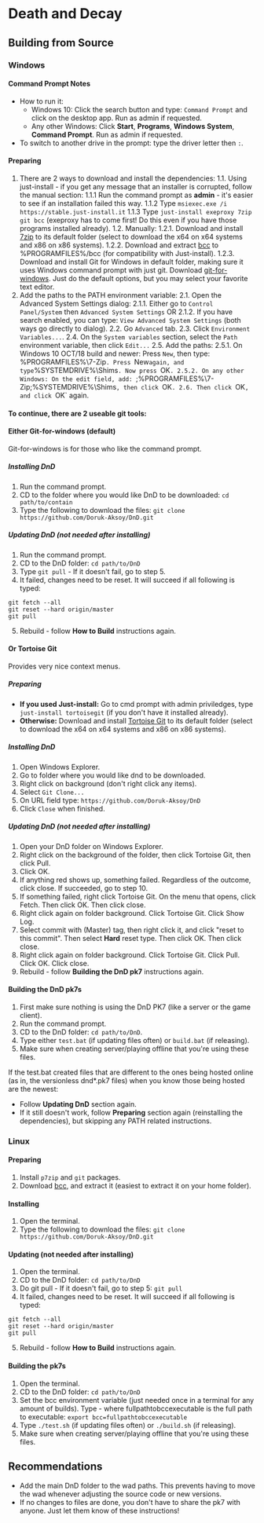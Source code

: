 # Death and Decay
## Building from Source
### Windows
#### Command Prompt Notes
* How to run it:
  * Windows 10: Click the search button and type: `Command Prompt` and click on the desktop app. Run as admin if requested.
  * Any other Windows: Click **Start**, **Programs**, **Windows System**, **Command Prompt**. Run as admin if requested.
* To switch to another drive in the prompt: type the driver letter then `:`.

#### Preparing

1. There are 2 ways to download and install the dependencies:
   1.1. Using just-install - if you get any message that an installer is corrupted, follow the manual section:
        1.1.1 Run the command prompt as **admin** - it's easier to see if an installation failed this way.
        1.1.2 Type `msiexec.exe /i https://stable.just-install.it`
        1.1.3 Type `just-install exeproxy 7zip git bcc` (exeproxy has to come first! Do this even if you have those programs installed already).
   1.2. Manually:
        1.2.1. Download and install [7zip](https://www.7-zip.org/download.html) to its default folder (select to download the x64 on x64 systems and x86 on x86 systems).
        1.2.2. Download and extract [bcc](https://github.com/wormt/bcc/releases) to %PROGRAMFILES%/bcc (for compatibility with Just-install).
        1.2.3. Download and install Git for Windows in default folder, making sure it uses Windows command prompt with just git. Download [git-for-windows](https://git-scm.com/download/win). Just do the default options, but you may select your favorite text editor.
2. Add the paths to the PATH environment variable:
   2.1. Open the Advanced System Settings dialog:
        2.1.1. Either go to `Control Panel/System` then `Advanced System Settings` OR
        2.1.2. If you have search enabled, you can type: `View Advanced System Settings` (both ways go directly to dialog).
   2.2. Go `Advanced` tab.
   2.3. Click `Environment Variables...`.
   2.4. On the `System variables` section, select the `Path` environment variable, then click `Edit...`
   2.5. Add the paths:
        2.5.1. On Windows 10 OCT/18 build and newer: Press `New`, then type: %PROGRAMFILES%\7-Zip`. Press `New` again, and type `%SYSTEMDRIVE%\Shims`. Now press `OK`.
        2.5.2. On any other Windows: On the edit field, add: `;%PROGRAMFILES%\7-Zip;%SYSTEMDRIVE%\Shims`, then click `OK`.
   2.6. Then click `OK`, and click `OK` again.

#### To continue, there are 2 useable git tools:
#### Either Git-for-windows (default)
Git-for-windows is for those who like the command prompt.

##### Installing DnD
1. Run the command prompt.
2. CD to the folder where you would like DnD to be downloaded: `cd path/to/contain`
3. Type the following to download the files: `git clone https://github.com/Doruk-Aksoy/DnD.git`

##### Updating DnD (not needed after installing)
1. Run the command prompt.
2. CD to the DnD folder: `cd path/to/DnD`
3. Type `git pull` - If it doesn't fail, go to step 5.
4. It failed, changes need to be reset. It will succeed if all following is typed:
```
git fetch --all
git reset --hard origin/master
git pull
```
5. Rebuild - follow **How to Build** instructions again.

#### Or Tortoise Git
Provides very nice context menus.

##### Preparing

- **If you used Just-install:** Go to cmd prompt with admin priviledges, type `just-install tortoisegit` (if you don't have it installed already).
- **Otherwise:** Download and install [Tortoise Git](https://tortoisegit.org/download/) to its default folder (select to download the x64 on x64 systems and x86 on x86 systems).

##### Installing DnD
1. Open Windows Explorer.
2. Go to folder where you would like dnd to be downloaded.
3. Right click on background (don't right click any items).
4. Select `Git Clone...`
5. On URL field type: `https://github.com/Doruk-Aksoy/DnD`
6. Click `Close` when finished.
 
##### Updating DnD (not needed after installing)
1. Open your DnD folder on Windows Explorer.
2. Right click on the background of the folder, then click Tortoise Git, then click Pull.
3. Click OK.
4. If anything red shows up, something failed. Regardless of the outcome, click close. If succeeded, go to step 10.
5. If something failed, right click Tortoise Git. On the menu that opens, click Fetch. Then click OK. Then click close.
7. Right click again on folder background. Click Tortoise Git. Click Show Log.
8. Select commit with (Master) tag, then right click it, and click "reset to this commit". Then select **Hard** reset type. Then click OK. Then click close.
9. Right click again on folder background. Click Tortoise Git. Click Pull. Click OK. Click close.
10. Rebuild - follow **Building the DnD pk7** instructions again.

#### Building the DnD pk7s
1. First make sure nothing is using the DnD PK7 (like a server or the game client).
2. Run the command prompt.
3. CD to the DnD folder: `cd path/to/DnD`.
4. Type either `test.bat` (if updating files often) or `build.bat` (if releasing).
5. Make sure when creating server/playing offline that you're using these files.

If the test.bat created files that are different to the ones being hosted online (as in, the versionless dnd*.pk7 files) when you know those being hosted are the newest:
- Follow **Updating DnD** section again.
- If it still doesn't work, follow **Preparing** section again (reinstalling the dependencies), but skipping any PATH related instructions.

### Linux
#### Preparing
1. Install `p7zip` and `git` packages.
2. Download [bcc](https://github.com/wormt/bcc/releases), and extract it (easiest to extract it on your home folder).

#### Installing
1. Open the terminal.
2. Type the following to download the files: `git clone https://github.com/Doruk-Aksoy/DnD.git`

#### Updating (not needed after installing)
1. Open the terminal.
2. CD to the DnD folder: `cd path/to/DnD`
3. Do git pull - If it doesn't fail, go to step 5: `git pull`
4. It failed, changes need to be reset. It will succeed if all following is typed:
```
git fetch --all
git reset --hard origin/master
git pull
```
5. Rebuild - follow **How to Build** instructions again.

#### Building the pk7s
1. Open the terminal.
2. CD to the DnD folder: `cd path/to/DnD`
3. Set the bcc environment variable (just needed once in a terminal for any amount of builds). Type - where fullpathtobccexecutable is the full path to executable: `export bcc=fullpathtobccexecutable`
4. Type `./test.sh` (if updating files often) or `./build.sh` (if releasing).
5. Make sure when creating server/playing offline that you're using these files.


## Recommendations
- Add the main DnD folder to the wad paths. This prevents having to move the wad whenever adjusting the source code or new versions.
- If no changes to files are done, you don't have to share the pk7 with anyone. Just let them know of these instructions!